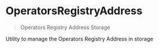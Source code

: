 # OperatorsRegistryAddress



> Operators Registry Address Storage

Utility to manage the Operators Registry Address in storage





